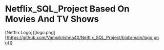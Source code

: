 # Netflix_SQL_Project Based On Movies And TV Shows

[Netflix Logo]{[logo.png][(https://github.com/Vamsikrishna40/Netflix_SQL_Project/blob/main/logo.png)]}

